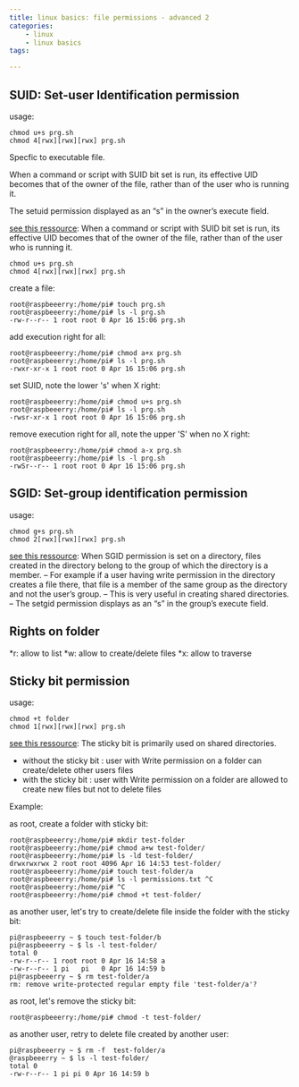 ```yaml
---
title: linux basics: file permissions - advanced 2
categories:
    - linux
    - linux basics
tags:

---
```


##  SUID: Set-user Identification permission

usage:

    chmod u+s prg.sh
    chmod 4[rwx][rwx][rwx] prg.sh
    
Specfic to executable file. 

When a command or script with SUID bit set is run, its effective UID becomes that of the owner of the file, rather than of the user who is running it.

The setuid permission displayed as an “s” in the owner’s execute field.

[see this ressource](https://www.thegeekdiary.com/what-is-suid-sgid-and-sticky-bit/): 
When a command or script with SUID bit set is run, its effective UID becomes that of the owner of the file, rather than of the user who is running it.
    
    chmod u+s prg.sh
    chmod 4[rwx][rwx][rwx] prg.sh

create a file:

    root@raspbeeerry:/home/pi# touch prg.sh
    root@raspbeeerry:/home/pi# ls -l prg.sh 
    -rw-r--r-- 1 root root 0 Apr 16 15:06 prg.sh

add execution right for all:

    root@raspbeeerry:/home/pi# chmod a+x prg.sh 
    root@raspbeeerry:/home/pi# ls -l prg.sh 
    -rwxr-xr-x 1 root root 0 Apr 16 15:06 prg.sh

set SUID, note the lower 's' when X right: 

    root@raspbeeerry:/home/pi# chmod u+s prg.sh 
    root@raspbeeerry:/home/pi# ls -l prg.sh 
    -rwsr-xr-x 1 root root 0 Apr 16 15:06 prg.sh

remove execution right for all, note the upper 'S' when no X right:

    root@raspbeeerry:/home/pi# chmod a-x prg.sh 
    root@raspbeeerry:/home/pi# ls -l prg.sh 
    -rwSr--r-- 1 root root 0 Apr 16 15:06 prg.sh


## SGID: Set-group identification permission

usage:

    chmod g+s prg.sh
    chmod 2[rwx][rwx][rwx] prg.sh

[see this ressource](https://www.thegeekdiary.com/what-is-suid-sgid-and-sticky-bit/): 
When SGID permission is set on a directory, files created in the directory belong to the group of which the directory is a member.
– For example if a user having write permission in the directory creates a file there, that file is a member of the same group as the directory and not the user’s group.
– This is very useful in creating shared directories.
– The setgid permission displays as an “s” in the group’s execute field.

## Rights on folder

*r: allow to list
*w: allow to create/delete files
*x: allow to traverse

## Sticky bit permission

usage:

    chmod +t folder
    chmod 1[rwx][rwx][rwx] prg.sh

[see this ressource](https://www.thegeekdiary.com/what-is-suid-sgid-and-sticky-bit/): 
The sticky bit is primarily used on shared directories.
* without the sticky bit : user with Write permission on a folder can create/delete other users files
* with the sticky bit : user with Write permission on a folder are allowed to create new files but not to delete files



Example:

as root, create a folder with sticky bit: 

    root@raspbeeerry:/home/pi# mkdir test-folder
    root@raspbeeerry:/home/pi# chmod a+w test-folder/
    root@raspbeeerry:/home/pi# ls -ld test-folder/
    drwxrwxrwx 2 root root 4096 Apr 16 14:53 test-folder/
    root@raspbeeerry:/home/pi# touch test-folder/a
    root@raspbeeerry:/home/pi# ls -l permissions.txt ^C
    root@raspbeeerry:/home/pi# ^C
    root@raspbeeerry:/home/pi# chmod +t test-folder/


as another user, let's try to create/delete file inside the folder with the sticky bit: 

    pi@raspbeeerry ~ $ touch test-folder/b
    pi@raspbeeerry ~ $ ls -l test-folder/
    total 0
    -rw-r--r-- 1 root root 0 Apr 16 14:58 a
    -rw-r--r-- 1 pi   pi   0 Apr 16 14:59 b
    pi@raspbeeerry ~ $ rm test-folder/a
    rm: remove write-protected regular empty file 'test-folder/a'? 

as root, let's remove the sticky bit:

    root@raspbeeerry:/home/pi# chmod -t test-folder/

as another user, retry to delete file created by another user:

    pi@raspbeeerry ~ $ rm -f  test-folder/a
    @raspbeeerry ~ $ ls -l test-folder/
    total 0
    -rw-r--r-- 1 pi pi 0 Apr 16 14:59 b